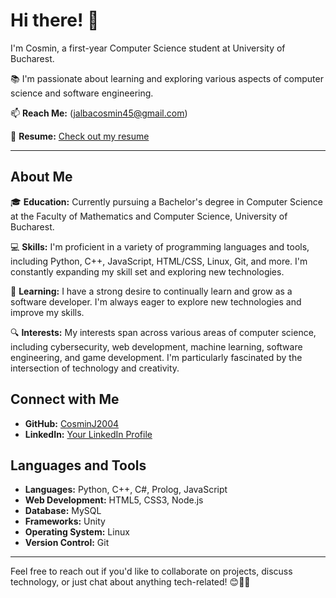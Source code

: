 # Hi there! 👋

I'm Cosmin, a first-year Computer Science student at University of Bucharest. 

📚 I'm passionate about learning and exploring various aspects of computer science and software engineering.

📫 **Reach Me:** (jalbacosmin45@gmail.com)

📄 **Resume:** [Check out my resume]([https://your-resume-url.com](https://github.com/CosminJ2004/Site_-personal))

---

## About Me

🎓 **Education:** Currently pursuing a Bachelor's degree in Computer Science at the Faculty of Mathematics and Computer Science, University of Bucharest.

💻 **Skills:** I'm proficient in a variety of programming languages and tools, including Python, C++, JavaScript, HTML/CSS, Linux, Git, and more. I'm constantly expanding my skill set and exploring new technologies.

🌱 **Learning:** I have a strong desire to continually learn and grow as a software developer. I'm always eager to explore new technologies and improve my skills.

🔍 **Interests:** My interests span across various areas of computer science, including cybersecurity, web development, machine learning, software engineering, and game development. I'm particularly fascinated by the intersection of technology and creativity.

## Connect with Me

- **GitHub:** [CosminJ2004](https://github.com/CosminJ2004)
- **LinkedIn:** [Your LinkedIn Profile](https://www.linkedin.com/in/jalba-cosmin-4595372a7)

## Languages and Tools

- **Languages:** Python, C++, C#, Prolog, JavaScript
- **Web Development:** HTML5, CSS3, Node.js
- **Database:** MySQL
- **Frameworks:** Unity
- **Operating System:** Linux
- **Version Control:** Git

---

Feel free to reach out if you'd like to collaborate on projects, discuss technology, or just chat about anything tech-related! 😊🚀🔥

